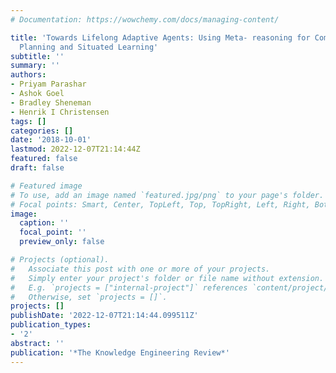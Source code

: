 ```yaml
---
# Documentation: https://wowchemy.com/docs/managing-content/

title: 'Towards Lifelong Adaptive Agents: Using Meta- reasoning for Combining Task
  Planning and Situated Learning'
subtitle: ''
summary: ''
authors:
- Priyam Parashar
- Ashok Goel
- Bradley Sheneman
- Henrik I Christensen
tags: []
categories: []
date: '2018-10-01'
lastmod: 2022-12-07T21:14:44Z
featured: false
draft: false

# Featured image
# To use, add an image named `featured.jpg/png` to your page's folder.
# Focal points: Smart, Center, TopLeft, Top, TopRight, Left, Right, BottomLeft, Bottom, BottomRight.
image:
  caption: ''
  focal_point: ''
  preview_only: false

# Projects (optional).
#   Associate this post with one or more of your projects.
#   Simply enter your project's folder or file name without extension.
#   E.g. `projects = ["internal-project"]` references `content/project/deep-learning/index.md`.
#   Otherwise, set `projects = []`.
projects: []
publishDate: '2022-12-07T21:14:44.099511Z'
publication_types:
- '2'
abstract: ''
publication: '*The Knowledge Engineering Review*'
---
```

